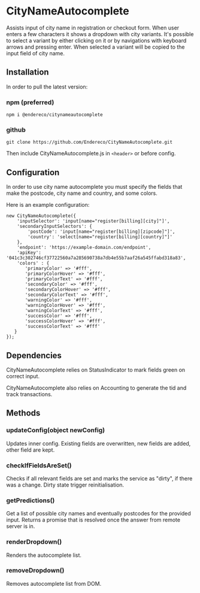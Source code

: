 # CityNameAutocomplete

Assists input of city name in registration or checkout form. When user enters a few characters it shows a dropdown with city variants.
It's possible to select a variant by either clicking on it or by navigations with keyboard arrows and pressing enter. When selected a variant will be copied to the input field of city name.

## Installation

In order to pull the latest version:

### npm (preferred)

```
npm i @endereco/citynameautocomplete
```

### github

```
git clone https://github.com/Endereco/CityNameAutocomplete.git
```

Then include CityNameAutocomplete.js in `<header>` or before config.

## Configuration

In order to use city name autocomplete you must specify the fields that make the postcode, city name and country, and some colors.

Here is an example configuration:

```
new CityNameAutocomplete({
    'inputSelector': 'input[name="register[billing][city]"]',
    'secondaryInputSelectors': {
        'postCode': 'input[name="register[billing][zipcode]"]',
        'country': 'select[name="register[billing][country]"]'
    },
    'endpoint': 'https://example-domain.com/endpoint',
    'apiKey': '041c3c302746cf37722560a7a285690738a7db4e55b7aaf26a545ffabd318a83',
    'colors' : {
       'primaryColor' => '#fff',
       'primaryColorHover' => '#fff',
       'primaryColorText' => '#fff',
       'secondaryColor' => '#fff',
       'secondaryColorHover' => '#fff',
       'secondaryColorText' => '#fff',
       'warningColor' => '#fff',
       'warningColorHover' => '#fff',
       'warningColorText' => '#fff',
       'successColor' => '#fff',
       'successColorHover' => '#fff',
       'successColorText' => '#fff'
   }
});
```

## Dependencies

CityNameAutocomplete relies on StatusIndicator to mark fields green on correct input.

CityNameAutocomplete also relies on Accounting to generate the tid and track transactions.

## Methods

### updateConfig(object newConfig)

Updates inner config. Existing fields are overwritten, new fields are added, other field are kept.

### checkIfFieldsAreSet()

Checks if all relevant fields are set and marks the service as "dirty", if there was a change. Dirty state trigger reinitialisation.

### getPredictions()

Get a list of possible city names and eventually postcodes for the provided input. Returns a promise that is resolved once the answer from remote server is in.


### renderDropdown()

Renders the autocomplete list.

### removeDropdown()

Removes autocomplete list from DOM.
